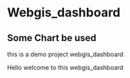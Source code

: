 # Webgis_dashboard
## Some Chart be used



this is a demo project webgis_dashboard

Hello welcome to this webgis_dashboard